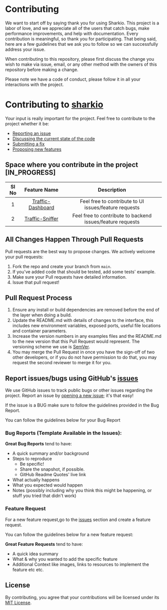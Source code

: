 # Contributing

We want to start off by saying thank you for using Sharkio. This project is a labor of love, and we appreciate all of the users that catch bugs, make performance improvements, and help with documentation. Every contribution is meaningful, so thank you for participating. That being said, here are a few guidelines that we ask you to follow so we can successfully address your issue.

When contributing to this repository, please first discuss the change you wish to make via issue,
email, or any other method with the owners of this repository before making a change. 

Please note we have a code of conduct, please follow it in all your interactions with the project.

# Contributing to [sharkio](https://github.com/idodav/sharkio)

Your input is really important for the project. Feel free to contribute to the project whether it be:

- [Reporting an issue](https://github.com/idodav/sharkio/issues/new/choose)
- [Discussing the current state of the code](https://github.com/idodav/sharkio/issues/new/choose)
- [Submitting a fix](https://github.com/idodav/sharkio/issues/new/choose)
- [Proposing new features](https://github.com/idodav/sharkio/issues/new/choose)

## Space where you contribute in the project [IN_PROGRESS]

| Sl No  | Feature Name  | Description  |
|:-:|:-:|:-:|
| 1 | [Traffic-Dashboard](#) | Feel free to contribute to UI issues/feature requests |
| 2 | [Traffic-Sniffer](#) | Feel free to contribute to backend issues/feature requests |

## All Changes Happen Through Pull Requests

Pull requests are the best way to propose changes. We actively welcome your pull requests:

1. Fork the repo and create your branch from `main`.
2. If you've added code that should be tested, add some tests' example.
3. Make sure your Pull requests have detailed information.
4. Issue that pull request!


## Pull Request Process

1. Ensure any install or build dependencies are removed before the end of the layer when doing a 
   build.
2. Update the README.md with details of changes to the interface, this includes new environment 
   variables, exposed ports, useful file locations and container parameters.
3. Increase the version numbers in any examples files and the README.md to the new version that this
   Pull Request would represent. The versioning scheme we use is [SemVer](http://semver.org/).
4. You may merge the Pull Request in once you have the sign-off of two other developers, or if you 
   do not have permission to do that, you may request the second reviewer to merge it for you.

## Report issues/bugs using GitHub's [issues](https://github.com/shravan20/github-readme-quotes/issues)

We use GitHub issues to track public bugs or other issues regarding the project. Report an issue by [opening a new issue](https://github.com/idodav/sharkio/issues/new/choose); it's that easy!

If the issue is a BUG make sure to follow the guidelines provided in the Bug Report.

You can follow the guidelines below for your Bug Report

### Bug Reports (Template Available in the Issues): 

**Great Bug Reports** tend to have:

- A quick summary and/or background
- Steps to reproduce
  - Be specific!
  - Share the snapshot, if possible.
  - GitHub Readme Quotes' live link
- What actually happens
- What you expected would happen
- Notes (possibly including why you think this might be happening, or stuff you tried that didn't work)

### Feature Request

For a new feature request,go to the [issues](https://github.com/idodav/sharkio/issues) section and create a feature request.
<br>

You can follow the guidelines below for a new feature request:

**Great Feature Requests** tend to have:

- A quick idea summary
- What & why you wanted to add the specific feature
- Additional Context like images, links to resources to implement the feature etc etc.


## License

By contributing, you agree that your contributions will be licensed under its [MIT License](./LICENSE).
